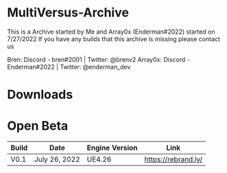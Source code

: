 # MultiVersus-Archive
This is a Archive started by Me and Array0x (Enderman#2022) started on 7/27/2022
If you have any builds that this archive is missing please contact us

Bren: Discord - bren#2001 | Twitter: @brenv2
Array0x: Discord - Enderman#2022 | Twitter: @enderman_dev


# Downloads

# Open Beta
| Build                  	 | Date          	 | Engine Version	    |		    Link             |
| ------------------------------ | --------------------- | ------------------------ | ------------------------------ |
| V0.1        	 |  July 26, 2022	   	 | UE4.26	    |		https://rebrand.ly/
